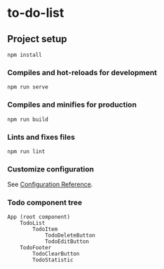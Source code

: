 # to-do-list

## Project setup

```
npm install
```

### Compiles and hot-reloads for development

```
npm run serve
```

### Compiles and minifies for production

```
npm run build
```

### Lints and fixes files

```
npm run lint
```

### Customize configuration

See [Configuration Reference](https://cli.vuejs.org/config/).

### Todo component tree

```
App (root component)
    TodoList
        TodoItem
            TodoDeleteButton
            TodoEditButton
    TodoFooter
        TodoClearButton
        TodoStatistic
```
